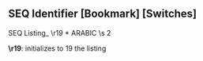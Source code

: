 ## SEQ Identifier [Bookmark] [Switches]

SEQ Listing_  \r19 \* ARABIC \s 2 

**\r19**: initializes to 19 the listing
